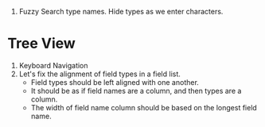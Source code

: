 1. Fuzzy Search type names. Hide types as we enter characters.

# Tree View
1. Keyboard Navigation
2. Let's fix the alignment of field types in a field list.
   - Field types should be left aligned with one another.
   - It should be as if field names are a column, and then types are a column.  
   - The width of field name column should be based on the longest field name.
